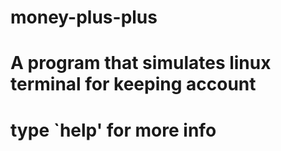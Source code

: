 # money-plus-plus
# A program that simulates linux terminal for keeping account
# type `help' for more info 
